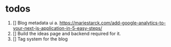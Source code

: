 # todos

1. [] Blog metadata ui
   a. https://mariestarck.com/add-google-analytics-to-your-next-js-application-in-5-easy-steps/
2. [] Build the ideas page and backend required for it.
3. [] Tag system for the blog
